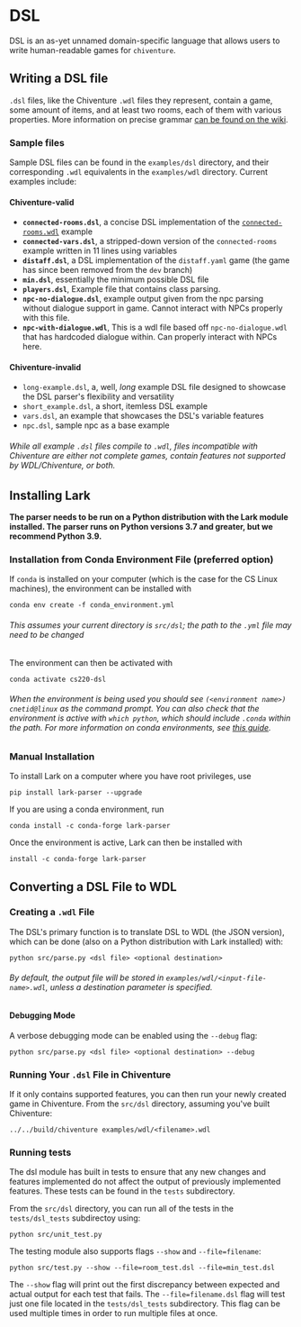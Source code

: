 # DSL

DSL is an as-yet unnamed domain-specific language that allows users to write human-readable games for `chiventure`.

## Writing a DSL file

`.dsl` files, like the Chiventure `.wdl` files they represent, contain a game, some amount of items, and at least two rooms, each of them with various properties. More information on precise grammar [can be found on the wiki](https://github.com/uchicago-cs/chiventure/wiki/DSL-~-DSL-Grammar). 

### Sample files

Sample DSL files can be found in the `examples/dsl` directory, and their corresponding `.wdl` equivalents in the `examples/wdl` directory. Current examples include:

#### Chiventure-valid
- **`connected-rooms.dsl`**, a concise DSL implementation of the [`connected-rooms.wdl`](https://github.com/uchicago-cs/chiventure/blob/dev/tests/wdl/examples/wdl/connected-rooms.wdl) example
- **`connected-vars.dsl`**, a stripped-down version of the `connected-rooms` example written in 11 lines using variables
- **`distaff.dsl`**, a DSL implementation of the `distaff.yaml` game (the game has since been removed from the `dev` branch)
- **`min.dsl`**, essentially the minimum possible DSL file
- **`players.dsl`**, Example file that contains class parsing.
- **`npc-no-dialogue.dsl`**, example output given from the npc parsing without dialogue support in game. Cannot interact with NPCs properly with this file.
- **`npc-with-dialogue.wdl`**, This is a wdl file based off `npc-no-dialogue.wdl` that has hardcoded dialogue within. Can properly interact with NPCs here.


#### Chiventure-invalid
- `long-example.dsl`, a, well, *long* example DSL file designed to showcase the DSL parser's flexibility and versatility
- `short_example.dsl`, a short, itemless DSL example
- `vars.dsl`, an example that showcases the DSL's variable features
- `npc.dsl`, sample npc as a base example

###### While all example `.dsl` files compile to `.wdl`, files incompatible with Chiventure are either not complete games, contain features not supported by WDL/Chiventure, or both.

## Installing Lark 

**The parser needs to be run on a Python distribution with the Lark module
installed. The parser runs on Python versions 3.7 and greater, but we recommend Python 3.9.** 

### Installation from Conda Environment File (preferred option)
If `conda` is installed on your computer (which is the case for the CS Linux machines), the environment can be installed with
```
conda env create -f conda_environment.yml
```
###### This assumes your current directory is `src/dsl`; the path to the `.yml` file may need to be changed

The environment can then be activated with 

```
conda activate cs220-dsl
```

###### When the environment is being used you should see `(<environment name>) cnetid@linux` as the command prompt. You can also check that the environment is active with `which python`, which should include `.conda` within the path. For more information on conda environments, see [this guide](https://conda.io/projects/conda/en/latest/user-guide/tasks/manage-environments.html#activating-an-environment).

### Manual Installation

To install Lark on a computer where you have root privileges, use
```
pip install lark-parser --upgrade
```
If you are using a conda environment, run
```
conda install -c conda-forge lark-parser
```

Once the environment is active, Lark can then be installed with 

```
install -c conda-forge lark-parser
```

## Converting a DSL File to WDL

### Creating a `.wdl` File

The DSL's primary function is to translate DSL to WDL (the JSON version), 
which can be done (also on a Python distribution with Lark installed) with:

```
python src/parse.py <dsl file> <optional destination>
```
###### By default, the output file will be stored in `examples/wdl/<input-file-name>.wdl`, unless a destination parameter is specified.

#### Debugging Mode

A verbose debugging mode can be enabled using the `--debug` flag:

```
python src/parse.py <dsl file> <optional destination> --debug
```

### Running Your `.dsl` File in Chiventure

If it only contains supported features, you can then run your newly created game in Chiventure. From the `src/dsl` directory, assuming you've built Chiventure: 

```
../../build/chiventure examples/wdl/<filename>.wdl 
```

### Running tests
The dsl module has built in tests to ensure that any new changes and features implemented do not affect the output of previously implemented features. These tests can be found in the `tests` subdirectory.

From the `src/dsl` directory, you can run all of the tests in the `tests/dsl_tests` subdirectoy using:
```
python src/unit_test.py
```
The testing module also supports flags `--show` and `--file=filename`: 

```
python src/test.py --show --file=room_test.dsl --file=min_test.dsl
```
The `--show` flag will print out the first discrepancy between expected and actual output for each test that fails. The `--file=filename.dsl` flag will test just one file located in the `tests/dsl_tests` subdirectory. This flag can be used multiple times in order to run multiple files at once. 